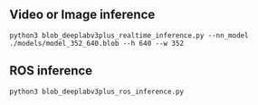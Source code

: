 ## Video or Image inference
```
python3 blob_deeplabv3plus_realtime_inference.py --nn_model ./models/model_352_640.blob --h 640 --w 352
```

## ROS inference
```
python3 blob_deeplabv3plus_ros_inference.py
```

